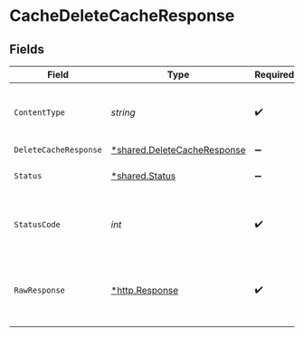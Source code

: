 # CacheDeleteCacheResponse


## Fields

| Field                                                                            | Type                                                                             | Required                                                                         | Description                                                                      |
| -------------------------------------------------------------------------------- | -------------------------------------------------------------------------------- | -------------------------------------------------------------------------------- | -------------------------------------------------------------------------------- |
| `ContentType`                                                                    | *string*                                                                         | :heavy_check_mark:                                                               | HTTP response content type for this operation                                    |
| `DeleteCacheResponse`                                                            | [*shared.DeleteCacheResponse](../../../pkg/models/shared/deletecacheresponse.md) | :heavy_minus_sign:                                                               | OK                                                                               |
| `Status`                                                                         | [*shared.Status](../../../pkg/models/shared/status.md)                           | :heavy_minus_sign:                                                               | Default error response                                                           |
| `StatusCode`                                                                     | *int*                                                                            | :heavy_check_mark:                                                               | HTTP response status code for this operation                                     |
| `RawResponse`                                                                    | [*http.Response](https://pkg.go.dev/net/http#Response)                           | :heavy_check_mark:                                                               | Raw HTTP response; suitable for custom response parsing                          |
